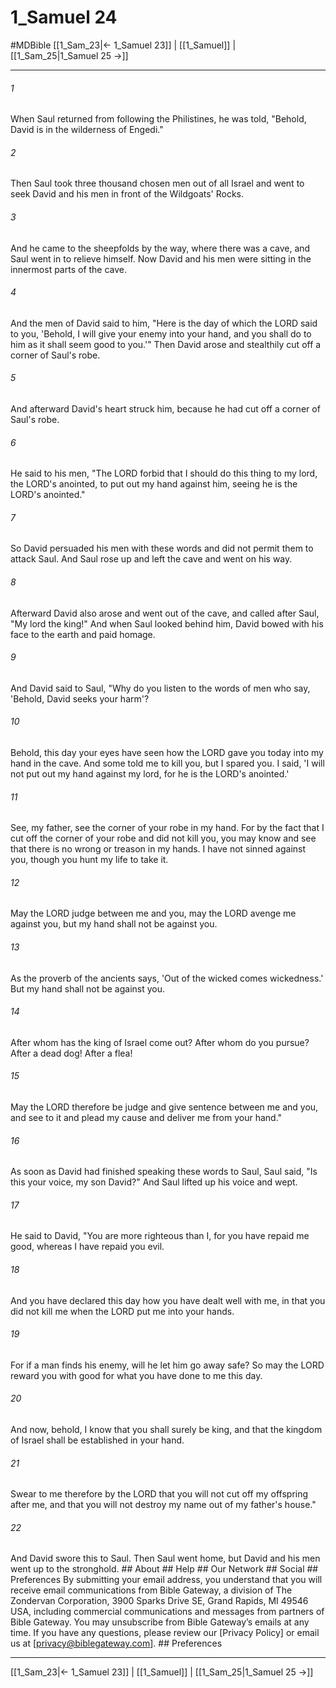 # 1_Samuel 24
#MDBible
[[1_Sam_23|← 1_Samuel 23]] | [[1_Samuel]] | [[1_Sam_25|1_Samuel 25 →]]

***






###### 1 


When Saul returned from following the Philistines, he was told, "Behold, David is in the wilderness of Engedi." 





###### 2 


Then Saul took three thousand chosen men out of all Israel and went to seek David and his men in front of the Wildgoats' Rocks. 





###### 3 


And he came to the sheepfolds by the way, where there was a cave, and Saul went in to relieve himself. Now David and his men were sitting in the innermost parts of the cave. 





###### 4 


And the men of David said to him, "Here is the day of which the LORD said to you, 'Behold, I will give your enemy into your hand, and you shall do to him as it shall seem good to you.'" Then David arose and stealthily cut off a corner of Saul's robe. 





###### 5 


And afterward David's heart struck him, because he had cut off a corner of Saul's robe. 





###### 6 


He said to his men, "The LORD forbid that I should do this thing to my lord, the LORD's anointed, to put out my hand against him, seeing he is the LORD's anointed." 





###### 7 


So David persuaded his men with these words and did not permit them to attack Saul. And Saul rose up and left the cave and went on his way. 





###### 8 


Afterward David also arose and went out of the cave, and called after Saul, "My lord the king!" And when Saul looked behind him, David bowed with his face to the earth and paid homage. 





###### 9 


And David said to Saul, "Why do you listen to the words of men who say, 'Behold, David seeks your harm'? 





###### 10 


Behold, this day your eyes have seen how the LORD gave you today into my hand in the cave. And some told me to kill you, but I spared you. I said, 'I will not put out my hand against my lord, for he is the LORD's anointed.' 





###### 11 


See, my father, see the corner of your robe in my hand. For by the fact that I cut off the corner of your robe and did not kill you, you may know and see that there is no wrong or treason in my hands. I have not sinned against you, though you hunt my life to take it. 





###### 12 


May the LORD judge between me and you, may the LORD avenge me against you, but my hand shall not be against you. 





###### 13 


As the proverb of the ancients says, 'Out of the wicked comes wickedness.' But my hand shall not be against you. 





###### 14 


After whom has the king of Israel come out? After whom do you pursue? After a dead dog! After a flea! 





###### 15 


May the LORD therefore be judge and give sentence between me and you, and see to it and plead my cause and deliver me from your hand." 





###### 16 


As soon as David had finished speaking these words to Saul, Saul said, "Is this your voice, my son David?" And Saul lifted up his voice and wept. 





###### 17 


He said to David, "You are more righteous than I, for you have repaid me good, whereas I have repaid you evil. 





###### 18 


And you have declared this day how you have dealt well with me, in that you did not kill me when the LORD put me into your hands. 





###### 19 


For if a man finds his enemy, will he let him go away safe? So may the LORD reward you with good for what you have done to me this day. 





###### 20 


And now, behold, I know that you shall surely be king, and that the kingdom of Israel shall be established in your hand. 





###### 21 


Swear to me therefore by the LORD that you will not cut off my offspring after me, and that you will not destroy my name out of my father's house." 





###### 22 


And David swore this to Saul. Then Saul went home, but David and his men went up to the stronghold. ## About ## Help ## Our Network ## Social ## Preferences By submitting your email address, you understand that you will receive email communications from Bible Gateway, a division of The Zondervan Corporation, 3900 Sparks Drive SE, Grand Rapids, MI 49546 USA, including commercial communications and messages from partners of Bible Gateway. You may unsubscribe from Bible Gateway&rsquo;s emails at any time. If you have any questions, please review our [Privacy Policy] or email us at [privacy@biblegateway.com]. ## Preferences

***

[[1_Sam_23|← 1_Samuel 23]] | [[1_Samuel]] | [[1_Sam_25|1_Samuel 25 →]]
